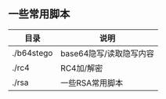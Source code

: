 ## 一些常用脚本

|    目录    |          说明          |
| ---------- | ---------------------- |
| ./b64stego | base64隐写/读取隐写内容 |
| ./rc4      | RC4加/解密             |
| ./rsa      | 一些RSA常用脚本         |